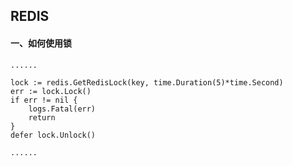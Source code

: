 ## REDIS

#### 一、如何使用锁

```
......

lock := redis.GetRedisLock(key, time.Duration(5)*time.Second)
err := lock.Lock()
if err != nil {
    logs.Fatal(err)
    return
}
defer lock.Unlock()

......
```
